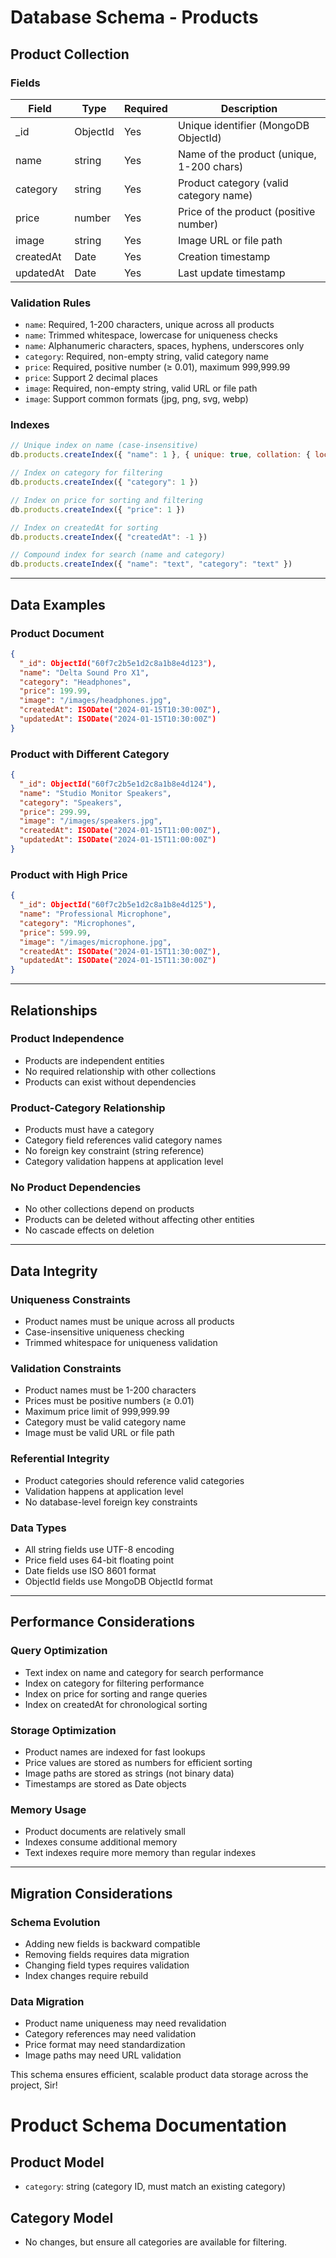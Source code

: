 # Database Schema - Products

## Product Collection

### Fields
| Field      | Type     | Required | Description                                 |
|------------|----------|----------|---------------------------------------------|
| _id        | ObjectId | Yes      | Unique identifier (MongoDB ObjectId)        |
| name       | string   | Yes      | Name of the product (unique, 1-200 chars)   |
| category   | string   | Yes      | Product category (valid category name)      |
| price      | number   | Yes      | Price of the product (positive number)      |
| image      | string   | Yes      | Image URL or file path                      |
| createdAt  | Date     | Yes      | Creation timestamp                          |
| updatedAt  | Date     | Yes      | Last update timestamp                       |

### Validation Rules
- `name`: Required, 1-200 characters, unique across all products
- `name`: Trimmed whitespace, lowercase for uniqueness checks
- `name`: Alphanumeric characters, spaces, hyphens, underscores only
- `category`: Required, non-empty string, valid category name
- `price`: Required, positive number (≥ 0.01), maximum 999,999.99
- `price`: Support 2 decimal places
- `image`: Required, non-empty string, valid URL or file path
- `image`: Support common formats (jpg, png, svg, webp)

### Indexes
```javascript
// Unique index on name (case-insensitive)
db.products.createIndex({ "name": 1 }, { unique: true, collation: { locale: "en", strength: 2 } })

// Index on category for filtering
db.products.createIndex({ "category": 1 })

// Index on price for sorting and filtering
db.products.createIndex({ "price": 1 })

// Index on createdAt for sorting
db.products.createIndex({ "createdAt": -1 })

// Compound index for search (name and category)
db.products.createIndex({ "name": "text", "category": "text" })
```

---

## Data Examples

### Product Document
```json
{
  "_id": ObjectId("60f7c2b5e1d2c8a1b8e4d123"),
  "name": "Delta Sound Pro X1",
  "category": "Headphones",
  "price": 199.99,
  "image": "/images/headphones.jpg",
  "createdAt": ISODate("2024-01-15T10:30:00Z"),
  "updatedAt": ISODate("2024-01-15T10:30:00Z")
}
```

### Product with Different Category
```json
{
  "_id": ObjectId("60f7c2b5e1d2c8a1b8e4d124"),
  "name": "Studio Monitor Speakers",
  "category": "Speakers",
  "price": 299.99,
  "image": "/images/speakers.jpg",
  "createdAt": ISODate("2024-01-15T11:00:00Z"),
  "updatedAt": ISODate("2024-01-15T11:00:00Z")
}
```

### Product with High Price
```json
{
  "_id": ObjectId("60f7c2b5e1d2c8a1b8e4d125"),
  "name": "Professional Microphone",
  "category": "Microphones",
  "price": 599.99,
  "image": "/images/microphone.jpg",
  "createdAt": ISODate("2024-01-15T11:30:00Z"),
  "updatedAt": ISODate("2024-01-15T11:30:00Z")
}
```

---

## Relationships

### Product Independence
- Products are independent entities
- No required relationship with other collections
- Products can exist without dependencies

### Product-Category Relationship
- Products must have a category
- Category field references valid category names
- No foreign key constraint (string reference)
- Category validation happens at application level

### No Product Dependencies
- No other collections depend on products
- Products can be deleted without affecting other entities
- No cascade effects on deletion

---

## Data Integrity

### Uniqueness Constraints
- Product names must be unique across all products
- Case-insensitive uniqueness checking
- Trimmed whitespace for uniqueness validation

### Validation Constraints
- Product names must be 1-200 characters
- Prices must be positive numbers (≥ 0.01)
- Maximum price limit of 999,999.99
- Category must be valid category name
- Image must be valid URL or file path

### Referential Integrity
- Product categories should reference valid categories
- Validation happens at application level
- No database-level foreign key constraints

### Data Types
- All string fields use UTF-8 encoding
- Price field uses 64-bit floating point
- Date fields use ISO 8601 format
- ObjectId fields use MongoDB ObjectId format

---

## Performance Considerations

### Query Optimization
- Text index on name and category for search performance
- Index on category for filtering performance
- Index on price for sorting and range queries
- Index on createdAt for chronological sorting

### Storage Optimization
- Product names are indexed for fast lookups
- Price values are stored as numbers for efficient sorting
- Image paths are stored as strings (not binary data)
- Timestamps are stored as Date objects

### Memory Usage
- Product documents are relatively small
- Indexes consume additional memory
- Text indexes require more memory than regular indexes

---

## Migration Considerations

### Schema Evolution
- Adding new fields is backward compatible
- Removing fields requires data migration
- Changing field types requires validation
- Index changes require rebuild

### Data Migration
- Product name uniqueness may need revalidation
- Category references may need validation
- Price format may need standardization
- Image paths may need URL validation

This schema ensures efficient, scalable product data storage across the project, Sir! 

# Product Schema Documentation

## Product Model
- `category`: string (category ID, must match an existing category)

## Category Model
- No changes, but ensure all categories are available for filtering. 